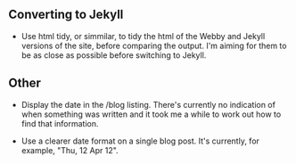 ## Converting to Jekyll

* Use html tidy, or simmilar, to tidy the html of the Webby and Jekyll versions of the site, before comparing the output. I'm aiming for them to be as close as possible before switching to Jekyll.

## Other

* Display the date in the /blog listing. There's currently no indication of when something was written and it took me a while to work out how to find that information.

* Use a clearer date format on a single blog post. It's currently, for example, "Thu, 12 Apr 12".
